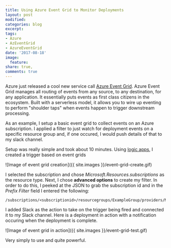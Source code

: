 ```yaml
---
title: Using Azure Event Grid to Monitor Deployments
layout: post
modified: 
categories: blog
excerpt: 
tags:
- Azure
- AzEventGrid
- AzureEventGrid
date: '2017-08-18'
image:
  feature: 
share: true,
comments: true
---
```


Azure just released a cool new service call [Azure Event Grid](https://azure.microsoft.com/en-us/blog/introducing-azure-event-grid-an-event-service-for-modern-applications/). Azure Event Grid manages all routing of events from any source, to any destination, for any application. It essentially puts events as first class citizens in the ecosystem. Built with a serverless model, it allows you to wire up eventing to perform "shoulder taps" when events happen to trigger downstream processing.

As an example, I setup a basic event grid to collect events on an Azure subscription. I applied a filter to just watch for deployment events on a specific resource group and, if one occured, I would push details of that to my slack channel.

Setup was really simple and took about 10 minutes. Using [logic apps](https://azure.microsoft.com/en-us/services/logic-apps/), I created a trigger based on event grids

![Image of event grid creation]({{ site.images }}/event-grid-create.gif)

I selected the subscription and chose *Microsoft.Resources.subscriptions* as the resource type. Next, I chose **advanced options** to create my filter. In order to do this, I peeked at the JSON to grab the subscription id and in the *Prefix Filter* field I entered the following:

    /subscriptions/<subscriptionid>/resourcegroups/ExampleGroup/providers/Microsoft.Resources/deployments

I added Slack as the action to take on the trigger being fired and connected it to my Slack channel. Here is a deployment in action with a notification occuring when the deployment is complete.

![Image of event grid in action]({{ site.images }}/event-grid-test.gif)

Very simply to use and quite powerful.
